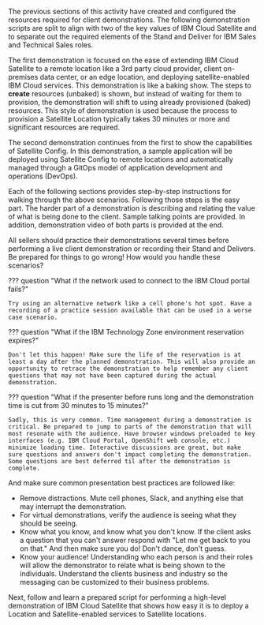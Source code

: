 The previous sections of this activity have created and configured the resources required for client demonstrations. The following demonstration scripts are split to align with two of the key values of IBM Cloud Satellite and to separate out the required elements of the Stand and Deliver for IBM Sales and Technical Sales roles.

The first demonstration is focused on the ease of extending IBM Cloud Satellite to a remote location like a 3rd party cloud provider, client on-premises data center, or an edge location, and deploying satellite-enabled IBM Cloud services. This demonstration is like a baking show. The steps to **create** resources (unbaked) is shown, but instead of waiting for them to provision, the demonstration will shift to using already provisioned (baked) resources. This style of demonstration is used because the process to provision a Satellite Location typically takes 30 minutes or more and significant resources are required. 

The second demonstration continues from the first to show the capabilities of Satellite Config. In this demonstration, a sample application will be deployed using Satellite Config to remote locations and  automatically managed through a GitOps model of application development and operations (DevOps).

Each of the following sections provides step-by-step instructions for walking through the above scenarios. Following those steps is the easy part. The harder part of a demonstration is describing and relating the value of what is being done to the client. Sample talking points are provided. In addition, demonstration video of both parts is provided at the end. 

All sellers should practice their demonstrations several times before performing a live client demonstration or recording their Stand and Delivers. Be prepared for things to go wrong! How would you handle these scenarios?

??? question "What if the network used to connect to the IBM Cloud portal fails?"

    Try using an alternative network like a cell phone's hot spot. Have a recording of a practice session available that can be used in a worse case scenario.

??? question "What if the IBM Technology Zone environment reservation expires?"

    Don't let this happen! Make sure the life of the reservation is at least a day after the planned demonstration. This will also provide an opportunity to retrace the demonstration to help remember any client questions that may not have been captured during the actual demonstration.

??? question "What if the presenter before runs long and the demonstration time is cut from 30 minutes to 15 minutes?"

    Sadly, this is very common. Time management during a demonstration is critical. Be prepared to jump to parts of the demonstration that will most resonate with the audience. Have browser windows preloaded to key interfaces (e.g. IBM Cloud Portal, OpenShift web console, etc.) minimize loading time. Interactive discussions are great, but make sure questions and answers don't impact completing the demonstration. Some questions are best deferred til after the demonstration is complete.

And make sure common presentation best practices are followed like:

- Remove distractions. Mute cell phones, Slack, and anything else that may interrupt the demonstration.
- For virtual demonstrations, verify the audience is seeing what they should be seeing.
- Know what you know, and know what you don't know. If the client asks a question that you can't answer respond with "Let me get back to you on that." And then make sure you do! Don't dance, don't guess. 
- Know your audience! Understanding who each person is and their roles will allow the demonstrator to relate what is being shown to the individuals. Understand the clients business and industry so the messaging can be customized to their business problems.

Next, follow and learn a prepared script for performing a high-level demonstration of IBM Cloud Satellite that shows how easy it is to deploy a Location and Satellite-enabled services to Satellite locations.